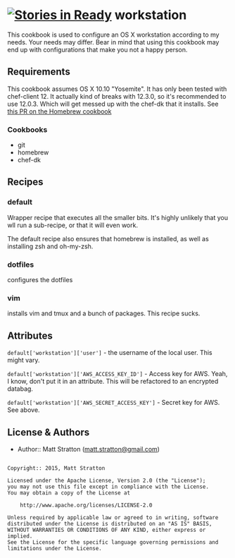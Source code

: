 [![Stories in Ready](https://badge.waffle.io/mattstratton/workstation-cookbook.png?label=ready&title=Ready)](https://waffle.io/mattstratton/workstation-cookbook)
workstation
===================

This cookbook is used to configure an OS X workstation according to my needs. Your needs may differ. Bear in mind that using this cookbook may end up with configurations that make you not a happy person.

Requirements
------------
This cookbook assumes OS X 10.10 "Yosemite". It has only been tested with chef-client 12. It actually kind of breaks with 12.3.0, so it's recommended to use 12.0.3. Which will get messed up with the chef-dk that it installs. See [this PR on the Homebrew cookbook](https://github.com/opscode-cookbooks/homebrew/pull/72)

### Cookbooks
* git
* homebrew
* chef-dk

Recipes
-----------------

### default
Wrapper recipe that executes all the smaller bits. It's highly unlikely that you wll run a sub-recipe, or that it will even work.

The default recipe also ensures that homebrew is installed, as well as installing zsh and oh-my-zsh.

### dotfiles
configures the dotfiles

### vim
installs vim and tmux and a bunch of packages. This recipe sucks.

Attributes
-----------------
```default['workstation']['user']``` - the username of the local user. This might vary.

```default['workstation']['AWS_ACCESS_KEY_ID']``` - Access key for AWS. Yeah, I know, don't put it in an attribute. This will be refactored to an encrypted databag.

```default['workstation']['AWS_SECRET_ACCESS_KEY']``` - Secret key for AWS. See above.

License & Authors
-----------------

- Author:: Matt Stratton (<matt.stratton@gmail.com>)

```text

Copyright:: 2015, Matt Stratton

Licensed under the Apache License, Version 2.0 (the "License");
you may not use this file except in compliance with the License.
You may obtain a copy of the License at

    http://www.apache.org/licenses/LICENSE-2.0

Unless required by applicable law or agreed to in writing, software
distributed under the License is distributed on an "AS IS" BASIS,
WITHOUT WARRANTIES OR CONDITIONS OF ANY KIND, either express or implied.
See the License for the specific language governing permissions and
limitations under the License.
